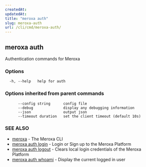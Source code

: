 ```yaml
---
createdAt: 
updatedAt: 
title: "meroxa auth"
slug: meroxa-auth
url: /cli/cmd/meroxa-auth/
---
```

## meroxa auth

Authentication commands for Meroxa

### Options

```
  -h, --help   help for auth
```

### Options inherited from parent commands

```
      --config string      config file
      --debug              display any debugging information
      --json               output json
      --timeout duration   set the client timeout (default 10s)
```

### SEE ALSO

* [meroxa](/cli/cmd/meroxa/)	 - The Meroxa CLI
* [meroxa auth login](/cli/cmd/meroxa-auth-login/)	 - Login or Sign up to the Meroxa Platform
* [meroxa auth logout](/cli/cmd/meroxa-auth-logout/)	 - Clears local login credentials of the Meroxa Platform
* [meroxa auth whoami](/cli/cmd/meroxa-auth-whoami/)	 - Display the current logged in user


